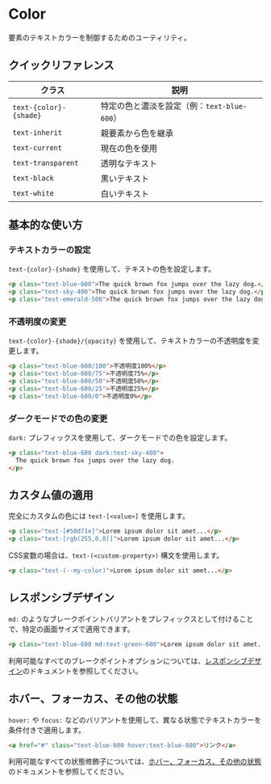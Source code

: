 # Color

要素のテキストカラーを制御するためのユーティリティ。

## クイックリファレンス

| クラス | 説明 |
|-------|--------|
| `text-{color}-{shade}` | 特定の色と濃淡を設定（例：`text-blue-600`） |
| `text-inherit` | 親要素から色を継承 |
| `text-current` | 現在の色を使用 |
| `text-transparent` | 透明なテキスト |
| `text-black` | 黒いテキスト |
| `text-white` | 白いテキスト |

## 基本的な使い方

### テキストカラーの設定

`text-{color}-{shade}` を使用して、テキストの色を設定します。

```html
<p class="text-blue-600">The quick brown fox jumps over the lazy dog.</p>
<p class="text-sky-400">The quick brown fox jumps over the lazy dog.</p>
<p class="text-emerald-500">The quick brown fox jumps over the lazy dog.</p>
```

### 不透明度の変更

`text-{color}-{shade}/{opacity}` を使用して、テキストカラーの不透明度を変更します。

```html
<p class="text-blue-600/100">不透明度100%</p>
<p class="text-blue-600/75">不透明度75%</p>
<p class="text-blue-600/50">不透明度50%</p>
<p class="text-blue-600/25">不透明度25%</p>
<p class="text-blue-600/0">不透明度0%</p>
```

### ダークモードでの色の変更

`dark:` プレフィックスを使用して、ダークモードでの色を設定します。

```html
<p class="text-blue-600 dark:text-sky-400">
  The quick brown fox jumps over the lazy dog.
</p>
```

## カスタム値の適用

完全にカスタムの色には `text-[<value>]` を使用します。

```html
<p class="text-[#50d71e]">Lorem ipsum dolor sit amet...</p>
<p class="text-[rgb(255,0,0)]">Lorem ipsum dolor sit amet...</p>
```

CSS変数の場合は、`text-(<custom-property>)` 構文を使用します。

```html
<p class="text-(--my-color)">Lorem ipsum dolor sit amet...</p>
```

## レスポンシブデザイン

`md:` のようなブレークポイントバリアントをプレフィックスとして付けることで、特定の画面サイズで適用できます。

```html
<p class="text-blue-600 md:text-green-600">Lorem ipsum dolor sit amet...</p>
```

利用可能なすべてのブレークポイントオプションについては、[レスポンシブデザイン](/docs/responsive-design)のドキュメントを参照してください。

## ホバー、フォーカス、その他の状態

`hover:` や `focus:` などのバリアントを使用して、異なる状態でテキストカラーを条件付きで適用します。

```html
<a href="#" class="text-blue-600 hover:text-blue-800">リンク</a>
```

利用可能なすべての状態修飾子については、[ホバー、フォーカス、その他の状態](/docs/hover-focus-and-other-states)のドキュメントを参照してください。
